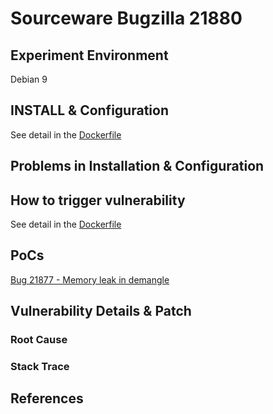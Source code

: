 # Sourceware Bugzilla 21880

## Experiment Environment

Debian 9

## INSTALL & Configuration

See detail in the [Dockerfile](https://github.com/mudongliang/Dockerfiles/blob/master/Binutils-21880/Dockerfile)

## Problems in Installation & Configuration


## How to trigger vulnerability

See detail in the [Dockerfile](https://github.com/mudongliang/Dockerfiles/blob/master/Binutils-21880/Dockerfile)

## PoCs

[Bug 21877 - Memory leak in demangle](https://sourceware.org/bugzilla/show_bug.cgi?id=21880)

## Vulnerability Details & Patch

### Root Cause

### Stack Trace

## References
